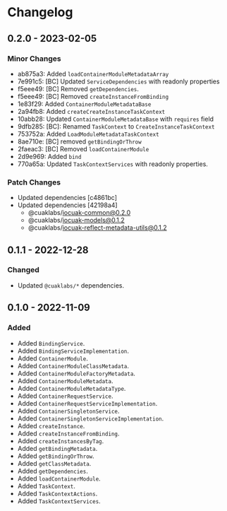 # Changelog

## 0.2.0 - 2023-02-05

### Minor Changes

- ab875a3: Added `loadContainerModuleMetadataArray`
- 7e991c5: [BC] Updated `ServiceDependencies` with readonly properties
- f5eee49: [BC] Removed `getDependencies`.
- f5eee49: [BC] Removed `createInstanceFromBinding`
- 1e83f29: Added `ContainerModuleMetadataBase`
- 2a94fb8: Added `createCreateInstanceTaskContext`
- 10abb28: Updated `ContainerModuleMetadataBase` with `requires` field
- 9dfb285: [BC]: Renamed `TaskContext` to `CreateInstanceTaskContext`
- 753752a: Added `LoadModuleMetadataTaskContext`
- 8ae710e: [BC] removed `getBindingOrThrow`
- 2faeac3: [BC] Removed `loadContainerModule`
- 2d9e969: Added `bind`
- 770a65a: Updated `TaskContextServices` with readonly properties.

### Patch Changes

- Updated dependencies [c4861bc]
- Updated dependencies [42198a4]
  - @cuaklabs/iocuak-common@0.2.0
  - @cuaklabs/iocuak-models@0.1.2
  - @cuaklabs/iocuak-reflect-metadata-utils@0.1.2

## 0.1.1 - 2022-12-28

### Changed

- Updated `@cuaklabs/*` dependencies.

## 0.1.0 - 2022-11-09

### Added

- Added `BindingService`.
- Added `BindingServiceImplementation`.
- Added `ContainerModule`.
- Added `ContainerModuleClassMetadata`.
- Added `ContainerModuleFactoryMetadata`.
- Added `ContainerModuleMetadata`.
- Added `ContainerModuleMetadataType`.
- Added `ContainerRequestService`.
- Added `ContainerRequestServiceImplementation`.
- Added `ContainerSingletonService`.
- Added `ContainerSingletonServiceImplementation`.
- Added `createInstance`.
- Added `createInstanceFromBinding`.
- Added `createInstancesByTag`.
- Added `getBindingMetadata`.
- Added `getBindingOrThrow`.
- Added `getClassMetadata`.
- Added `getDependencies`.
- Added `loadContainerModule`.
- Added `TaskContext`.
- Added `TaskContextActions`.
- Added `TaskContextServices`.
